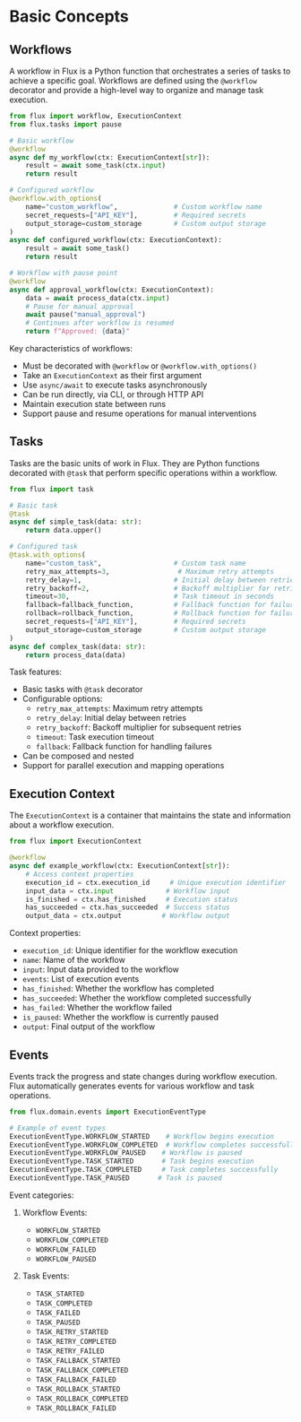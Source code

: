 # Basic Concepts

## Workflows

A workflow in Flux is a Python function that orchestrates a series of tasks to achieve a specific goal. Workflows are defined using the `@workflow` decorator and provide a high-level way to organize and manage task execution.

```python
from flux import workflow, ExecutionContext
from flux.tasks import pause

# Basic workflow
@workflow
async def my_workflow(ctx: ExecutionContext[str]):
    result = await some_task(ctx.input)
    return result

# Configured workflow
@workflow.with_options(
    name="custom_workflow",              # Custom workflow name
    secret_requests=["API_KEY"],         # Required secrets
    output_storage=custom_storage        # Custom output storage
)
async def configured_workflow(ctx: ExecutionContext):
    result = await some_task()
    return result

# Workflow with pause point
@workflow
async def approval_workflow(ctx: ExecutionContext):
    data = await process_data(ctx.input)
    # Pause for manual approval
    await pause("manual_approval")
    # Continues after workflow is resumed
    return f"Approved: {data}"
```

Key characteristics of workflows:
- Must be decorated with `@workflow` or `@workflow.with_options()`
- Take an `ExecutionContext` as their first argument
- Use `async/await` to execute tasks asynchronously
- Can be run directly, via CLI, or through HTTP API
- Maintain execution state between runs
- Support pause and resume operations for manual interventions

## Tasks

Tasks are the basic units of work in Flux. They are Python functions decorated with `@task` that perform specific operations within a workflow.

```python
from flux import task

# Basic task
@task
async def simple_task(data: str):
    return data.upper()

# Configured task
@task.with_options(
    name="custom_task",                  # Custom task name
    retry_max_attempts=3,                 # Maximum retry attempts
    retry_delay=1,                       # Initial delay between retries
    retry_backoff=2,                     # Backoff multiplier for retries
    timeout=30,                          # Task timeout in seconds
    fallback=fallback_function,          # Fallback function for failures
    rollback=rollback_function,          # Rollback function for failures
    secret_requests=["API_KEY"],         # Required secrets
    output_storage=custom_storage        # Custom output storage
)
async def complex_task(data: str):
    return process_data(data)
```

Task features:
- Basic tasks with `@task` decorator
- Configurable options:
  - `retry_max_attempts`: Maximum retry attempts
  - `retry_delay`: Initial delay between retries
  - `retry_backoff`: Backoff multiplier for subsequent retries
  - `timeout`: Task execution timeout
  - `fallback`: Fallback function for handling failures
- Can be composed and nested
- Support for parallel execution and mapping operations

## Execution Context

The `ExecutionContext` is a container that maintains the state and information about a workflow execution.

```python
from flux import ExecutionContext

@workflow
async def example_workflow(ctx: ExecutionContext[str]):
    # Access context properties
    execution_id = ctx.execution_id     # Unique execution identifier
    input_data = ctx.input             # Workflow input
    is_finished = ctx.has_finished     # Execution status
    has_succeeded = ctx.has_succeeded  # Success status
    output_data = ctx.output          # Workflow output
```

Context properties:
- `execution_id`: Unique identifier for the workflow execution
- `name`: Name of the workflow
- `input`: Input data provided to the workflow
- `events`: List of execution events
- `has_finished`: Whether the workflow has completed
- `has_succeeded`: Whether the workflow completed successfully
- `has_failed`: Whether the workflow failed
- `is_paused`: Whether the workflow is currently paused
- `output`: Final output of the workflow

## Events

Events track the progress and state changes during workflow execution. Flux automatically generates events for various workflow and task operations.

```python
from flux.domain.events import ExecutionEventType

# Example of event types
ExecutionEventType.WORKFLOW_STARTED    # Workflow begins execution
ExecutionEventType.WORKFLOW_COMPLETED  # Workflow completes successfully
ExecutionEventType.WORKFLOW_PAUSED    # Workflow is paused
ExecutionEventType.TASK_STARTED       # Task begins execution
ExecutionEventType.TASK_COMPLETED     # Task completes successfully
ExecutionEventType.TASK_PAUSED       # Task is paused
```

Event categories:
1. Workflow Events:
   - `WORKFLOW_STARTED`
   - `WORKFLOW_COMPLETED`
   - `WORKFLOW_FAILED`
   - `WORKFLOW_PAUSED`

2. Task Events:
   - `TASK_STARTED`
   - `TASK_COMPLETED`
   - `TASK_FAILED`
   - `TASK_PAUSED`
   - `TASK_RETRY_STARTED`
   - `TASK_RETRY_COMPLETED`
   - `TASK_RETRY_FAILED`
   - `TASK_FALLBACK_STARTED`
   - `TASK_FALLBACK_COMPLETED`
   - `TASK_FALLBACK_FAILED`
   - `TASK_ROLLBACK_STARTED`
   - `TASK_ROLLBACK_COMPLETED`
   - `TASK_ROLLBACK_FAILED`
